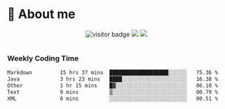<!-- ![](https://youpai.roccoshi.top/img/20200804214216.png) -->

# 🧐 About me
 
<p align="center">
<img src="https://visitor-badge.laobi.icu/badge?page_id=Lincest.Lincest&title=hits" alt="visitor badge"/>
<a href="mailto:imroccoshi@gmail.com"><img src="https://img.shields.io/badge/gmail-imroccoshi%40gmail.com-red"></a>
<a href="https://blog.roccoshi.top"><img src="https://img.shields.io/badge/blog-roccoshi-green"></a>
</p>

<div align="center">
  <img src="https://github-readme-stats.vercel.app/api?username=Lincest&show_icons=true&count_private=true&show_owner=true" alt="">
   <!-- <img src="https://github-readme-stats.vercel.app/api/wakatime?username=Moreality&v=2" alt=""/> -->
</div>

### Weekly Coding Time

<!--START_SECTION:waka-->

```txt
Markdown         15 hrs 37 mins  ███████████████████░░░░░░   75.36 %
Java             3 hrs 23 mins   ████░░░░░░░░░░░░░░░░░░░░░   16.38 %
Other            1 hr 15 mins    █▓░░░░░░░░░░░░░░░░░░░░░░░   06.10 %
Text             9 mins          ▒░░░░░░░░░░░░░░░░░░░░░░░░   00.79 %
XML              6 mins          ░░░░░░░░░░░░░░░░░░░░░░░░░   00.51 %
```

<!--END_SECTION:waka-->


